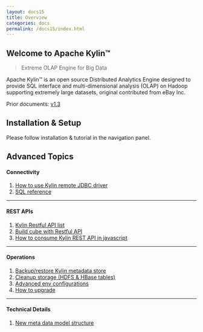 ```yaml
---
layout: docs15
title: Overview
categories: docs
permalink: /docs15/index.html
---
```


Welcome to Apache Kylin™
------------  
> Extreme OLAP Engine for Big Data

Apache Kylin™ is an open source Distributed Analytics Engine designed to provide SQL interface and multi-dimensional analysis (OLAP) on Hadoop supporting extremely large datasets, original contributed from eBay Inc.

Prior documents: [v1.3](/docs/)

Installation & Setup
------------  

Please follow installation & tutorial in the navigation panel.

Advanced Topics
-------  

#### Connectivity

1. [How to use Kylin remote JDBC driver](howto/howto_jdbc.html)
2. [SQL reference](http://calcite.apache.org/)

---

#### REST APIs

1. [Kylin Restful API list](howto/howto_use_restapi.html)
2. [Build cube with Restful API](howto/howto_build_cube_with_restapi.html)
3. [How to consume Kylin REST API in javascript](howto/howto_use_restapi_in_js.html)

---

#### Operations

1. [Backup/restore Kylin metadata store](howto/howto_backup_metadata.html)
2. [Cleanup storage (HDFS & HBase tables)](howto/howto_cleanup_storage.html)
3. [Advanced env configurations](install/advance_settings.html)
3. [How to upgrade](howto/howto_upgrade.html)

---

#### Technical Details

1. [New meta data model structure](/development/new_metadata.html)




